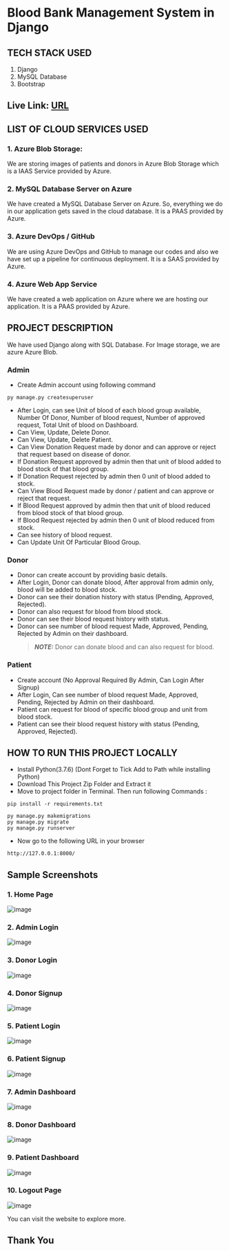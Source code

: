 # Blood Bank Management System in Django

## TECH STACK USED

1. Django
2. MySQL Database
3. Bootstrap

## Live Link: [URL](https://blood-bank-management-system.azurewebsites.net)

## LIST OF CLOUD SERVICES USED

### 1. Azure Blob Storage:

We are storing images of patients and donors in Azure Blob Storage which is a IAAS Service provided by Azure.

### 2. MySQL Database Server on Azure

We have created a MySQL Database Server on Azure. So, everything we do in our application gets saved in the cloud database. It is a PAAS provided by Azure.

### 3. Azure DevOps / GitHub

We are using Azure DevOps and GitHub to manage our codes and also we have set up a pipeline for continuous deployment. It is a SAAS provided by Azure.

### 4. Azure Web App Service

We have created a web application on Azure where we are hosting our application. It is a PAAS provided by Azure.

## PROJECT DESCRIPTION

We have used Django along with SQL Database. For Image storage, we are azure Azure Blob.

### Admin

-   Create Admin account using following command

```
py manage.py createsuperuser
```

-   After Login, can see Unit of blood of each blood group available, Number Of Donor, Number of blood request, Number of approved request, Total Unit of blood on Dashboard.
-   Can View, Update, Delete Donor.
-   Can View, Update, Delete Patient.
-   Can View Donation Request made by donor and can approve or reject that request based on disease of donor.
-   If Donation Request approved by admin then that unit of blood added to blood stock of that blood group.
-   If Donation Request rejected by admin then 0 unit of blood added to stock.
-   Can View Blood Request made by donor / patient and can approve or reject that request.
-   If Blood Request approved by admin then that unit of blood reduced from blood stock of that blood group.
-   If Blood Request rejected by admin then 0 unit of blood reduced from stock.
-   Can see history of blood request.
-   Can Update Unit Of Particular Blood Group.

### Donor

-   Donor can create account by providing basic details.
-   After Login, Donor can donate blood, After approval from admin only, blood will be added to blood stock.
-   Donor can see their donation history with status (Pending, Approved, Rejected).
-   Donor can also request for blood from blood stock.
-   Donor can see their blood request history with status.
-   Donor can see number of blood request Made, Approved, Pending, Rejected by Admin on their dashboard.
    > **_NOTE:_** Donor can donate blood and can also request for blood.

### Patient

-   Create account (No Approval Required By Admin, Can Login After Signup)
-   After Login, Can see number of blood request Made, Approved, Pending, Rejected by Admin on their dashboard.
-   Patient can request for blood of specific blood group and unit from blood stock.
-   Patient can see their blood request history with status (Pending, Approved, Rejected).

## HOW TO RUN THIS PROJECT LOCALLY
- Install Python(3.7.6) (Dont Forget to Tick Add to Path while installing Python)
- Download This Project Zip Folder and Extract it
- Move to project folder in Terminal. Then run following Commands :

```
pip install -r requirements.txt
```

```
py manage.py makemigrations
py manage.py migrate
py manage.py runserver
```
- Now go to the following URL in your browser
```
http://127.0.0.1:8000/
```

## Sample Screenshots

### 1. Home Page

![image](https://user-images.githubusercontent.com/71542496/164946558-4ae33e40-698f-4d93-9085-4c9c126f5878.png)

### 2. Admin Login

![image](https://user-images.githubusercontent.com/71542496/164946582-cecbb773-68ce-4654-9369-695daae38aaa.png)

### 3. Donor Login

![image](https://user-images.githubusercontent.com/71542496/164946593-9cc3c77c-2f28-4c32-9d29-8af42b47d895.png)

### 4. Donor Signup

![image](https://user-images.githubusercontent.com/71542496/164946602-163f5176-aebb-48dd-afd2-3ab677e7d8c4.png)

### 5. Patient Login

![image](https://user-images.githubusercontent.com/71542496/164946613-18108dc5-c3a0-4e5c-8d9a-7031bc3c72a5.png)

### 6. Patient Signup

![image](https://user-images.githubusercontent.com/71542496/164946625-96ccce2b-9aee-420b-a272-b2ec664f7c99.png)

### 7. Admin Dashboard

![image](https://user-images.githubusercontent.com/71542496/164946646-b4d1675c-eb69-4297-b0cd-819e5a0328a4.png)

### 8. Donor Dashboard

![image](https://user-images.githubusercontent.com/71542496/164946685-85f3d3eb-e71d-4c26-bd1b-faf91cf78122.png)

### 9. Patient Dashboard

![image](https://user-images.githubusercontent.com/71542496/164946752-2abd0159-18d9-4e3e-b626-3def29013cf6.png)

### 10. Logout Page

![image](https://user-images.githubusercontent.com/71542496/164946702-8dd5fbe5-78d8-46f9-b23a-a98f8d7fe132.png)

You can visit the website to explore more.

## Thank You
